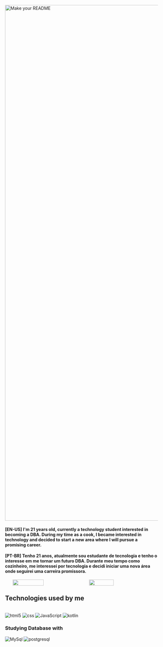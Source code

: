 <img width="1700" alt="Make your README" src="https://github.com/MauricioAlmeida03/MauricioAlmeida03/assets/160983695/7c119a99-9188-4712-b5b5-32b4277613e2">

#### [EN-US] I'm 21 years old, currently a technology student interested in becoming a DBA. During my time as a cook, I became interested in technology and decided to start a new area where I will pursue a promising career.

#### [PT-BR] Tenho 21 anos, atualmente sou estudante de tecnologia e tenho o interesse em me tornar um futuro DBA. Durante meu tempo como cozinheiro, me interessei por tecnologia e decidi iniciar uma nova área onde seguirei uma carreira promissora.


<div style="display: flex; justify-content:space-evenly">
  <img src="https://github-readme-stats.vercel.app/api?username=MauricioAlmeida03&show_icons=true&theme=tokyonight" style="width: 45%;">
  <img src="https://github-readme-stats.vercel.app/api/top-langs/?username=MauricioAlmeida03&layout=compact&theme=tokyonight" style="width: 40%;">
</div>

## Technologies used by me
<div style= 'display:inline_block'><br/>
<img align='center' alt='html5' src='https://img.shields.io/badge/HTML5-E34F26?style=for-the-badge&logo=html5&logoColor=white'/>
<img align='center' alt='css' src='https://img.shields.io/badge/CSS3-1572B6?style=for-the-badge&logo=css3&logoColor=white'/>
<img align='center' alt='JavaScript' src='https://img.shields.io/badge/JavaScript-F7DF1E?style=for-the-badge&logo=javascript&logoColor=black'/>
<img align='center' alt='kotlin' src='https://img.shields.io/badge/Kotlin-0095D5?style=for-the-badge&logo=kotlin&logoColor=purple'/>

</div>

### Studying Database with
 <img align='center' alt='MySql' src='https://img.shields.io/badge/MySQL-blue?style=for-the-badge&logo=mysql&logoColor=be5503&badgeColor=FFA500'/>
 <img align='center' alt='postgresql' src='https://img.shields.io/badge/PostgreSQL-4169E1?style=for-the-badge&logo=postgresql&logoColor=white'/>

